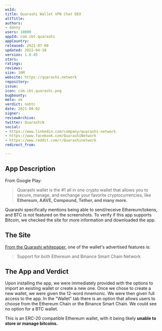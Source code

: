 ```yaml
---
wsId: 
title: Quarashi Wallet VPN Chat DEX
altTitle: 
authors:
- danny
users: 10000
appId: com.ibt.quarashi
appCountry: 
released: 2021-07-09
updated: 2022-04-18
version: 1.0.45
stars: 
ratings: 
reviews: 
size: 16M
website: https://quarashi.network
repository: 
issue: 
icon: com.ibt.quarashi.png
bugbounty: 
meta: ok
verdict: nobtc
date: 2021-08-02
signer: 
reviewArchive: 
twitter: QuarashiN
social:
- https://www.linkedin.com/company/quarashi-network
- https://www.facebook.com/QuarashiNetwork
- https://www.reddit.com/r/Quarashinetwork
redirect_from: 

---
```


## App Description

From Google Play:

> Quarashi wallet is the #1 all in one crypto wallet that allows you to secure, manage, and exchange your favorite cryptocurrencies, like **Ethereum, AAVE, Compound, Tether, and many more.**

Quarashi specifically mentions being able to send/receive Ethereum/tokens, and BTC is not featured on the screenshots. To verify if this app supports Bitcoin, we checked the site for more information and downloaded the app.

## The  Site

[From the Quarashi whitepaper,](https://quarashi.network/Quarashi_Whitepaper.pdf) one of the wallet's advertised features is:

> Support for both Ethereum and Binance Smart Chain Network

## The App and Verdict

Upon installing the app, we were immediately provided with the options to import an existing wallet or create a new one. Once we chose to create a new wallet, we were given the 12-word mnemonic. We were then given full access to the app. In the "Wallet" tab there is an option that allows users to choose from the Ethereum Chain or the Binance Smart Chain. We could see no option for a BTC wallet.

This is an ERC-20 compatible Ethereum wallet, with it being likely **unable to store or manage bitcoins.**

